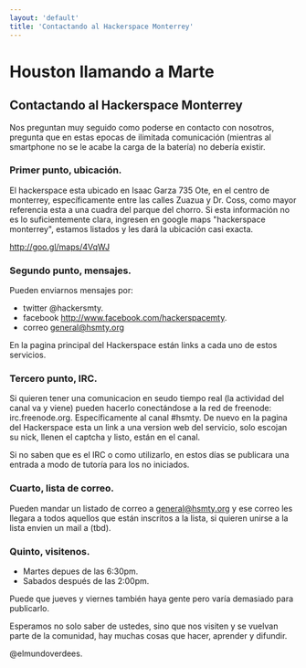 ```yaml
---
layout: 'default'
title: 'Contactando al Hackerspace Monterrey'
---
```


# Houston llamando a Marte
## Contactando al Hackerspace Monterrey

Nos preguntan muy seguido como poderse en contacto con nosotros, pregunta que 
en estas epocas de ilimitada comunicación (mientras al smartphone no se le 
acabe la carga de la batería) no debería existir.

### Primer punto, ubicación.

El hackerspace esta ubicado en Isaac Garza 735 Ote, en el centro de monterrey, 
específicamente entre las calles Zuazua y Dr. Coss, como mayor referencia esta 
a una cuadra del parque del chorro. Si esta información no es lo suficientemente
clara, ingresen en google maps "hackerspace monterrey", estamos listados y les 
dará la ubicación casi exacta.

http://goo.gl/maps/4VqWJ

### Segundo punto, mensajes.

Pueden enviarnos mensajes por:

* twitter @hackersmty.
* facebook http://www.facebook.com/hackerspacemty.
* correo general@hsmty.org

En la pagina principal del Hackerspace están links a cada uno de estos 
servicios.

### Tercero punto, IRC.

Si quieren tener una comunicacion en seudo tiempo real (la actividad del canal 
va y viene) pueden hacerlo conectándose a la red de freenode: irc.freenode.org. 
Específicamente al canal #hsmty. De nuevo en la pagina del Hackerspace esta 
un link a una version web del servicio, solo escojan su nick, llenen el captcha 
y listo, están en el canal.

Si no saben que es el IRC o como utilizarlo, en estos días se publicara una 
entrada a modo de tutoría para los no iniciados.

### Cuarto, lista de correo.

Pueden mandar un listado de correo a general@hsmty.org y ese correo les llegara 
a todos aquellos que están inscritos a la lista, si quieren unirse a la lista 
envien un mail a (tbd).

### Quinto, visitenos.

 * Martes depues de las 6:30pm.
 * Sabados después de las 2:00pm.

Puede que jueves y viernes también haya gente pero varía demasiado para 
publicarlo.

Esperamos no solo saber de ustedes, sino que nos visiten y se vuelvan parte de 
la comunidad, hay muchas cosas que hacer, aprender y difundir.

@elmundoverdees.
